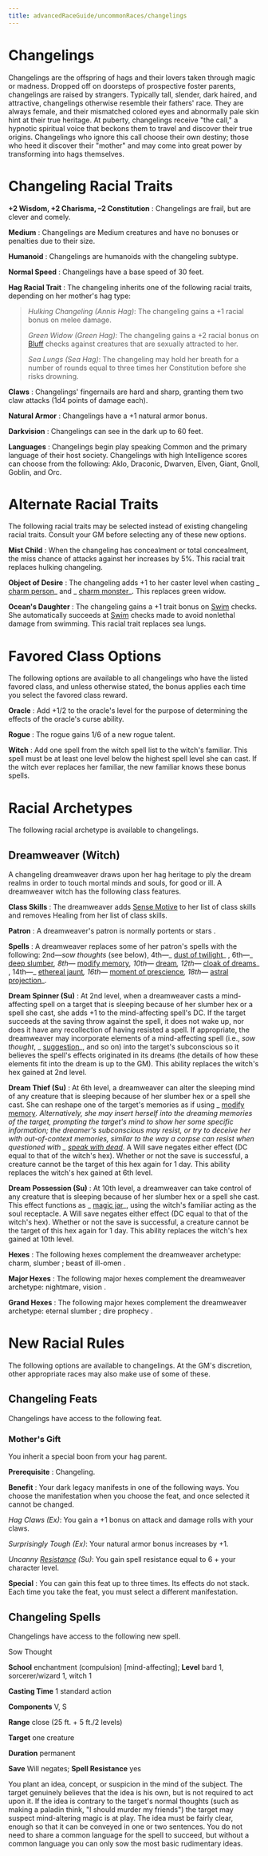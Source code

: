 ```yaml
---
title: advancedRaceGuide/uncommonRaces/changelings
---
```

# Changelings

Changelings are the offspring of hags and their lovers taken through magic or madness. Dropped off on doorsteps of prospective foster parents, changelings are raised by strangers. Typically tall, slender, dark haired, and attractive, changelings otherwise resemble their fathers' race. They are always female, and their mismatched colored eyes and abnormally pale skin hint at their true heritage. At puberty, changelings receive "the call," a hypnotic spiritual voice that beckons them to travel and discover their true origins. Changelings who ignore this call choose their own destiny; those who heed it discover their "mother" and may come into great power by transforming into hags themselves.

# Changeling Racial Traits

**+2 Wisdom, +2 Charisma, –2 Constitution** : Changelings are frail, but are clever and comely.

**Medium** : Changelings are Medium creatures and have no bonuses or penalties due to their size.

**Humanoid** : Changelings are humanoids with the changeling subtype.

**Normal Speed** : Changelings have a base speed of 30 feet.

**Hag Racial Trait** : The changeling inherits one of the following racial traits, depending on her mother's hag type:

> _Hulking Changeling (Annis Hag)_: The changeling gains a +1 racial bonus on melee damage.
> 
> _Green Widow (Green Hag)_: The changeling gains a +2 racial bonus on [Bluff](skills/bluff.md#_bluff) checks against creatures that are sexually attracted to her.
> 
> _Sea Lungs (Sea Hag)_: The changeling may hold her breath for a number of rounds equal to three times her Constitution before she risks drowning.

**Claws** : Changelings' fingernails are hard and sharp, granting them two claw attacks (1d4 points of damage each).

**Natural Armor** : Changelings have a +1 natural armor bonus.

**Darkvision** : Changelings can see in the dark up to 60 feet.

**Languages** : Changelings begin play speaking Common and the primary language of their host society. Changelings with high Intelligence scores can choose from the following: Aklo, Draconic, Dwarven, Elven, Giant, Gnoll, Goblin, and Orc.

# Alternate Racial Traits

The following racial traits may be selected instead of existing changeling racial traits. Consult your GM before selecting any of these new options.

**Mist Child** : When the changeling has concealment or total concealment, the miss chance of attacks against her increases by 5%. This racial trait replaces hulking changeling.

**Object of Desire** : The changeling adds +1 to her caster level when casting _ [charm person](spells/charmPerson.md#_charm-person)_ and _ [charm monster](spells/charmMonster.md#_charm-monster)_. This replaces green widow.

**Ocean's Daughter** : The changeling gains a +1 trait bonus on [Swim](skills/swim.md#_swim) checks. She automatically succeeds at [Swim](skills/swim.md#_swim) checks made to avoid nonlethal damage from swimming. This racial trait replaces sea lungs.

# Favored Class Options

The following options are available to all changelings who have the listed favored class, and unless otherwise stated, the bonus applies each time you select the favored class reward.

**Oracle** : Add +1/2 to the oracle's level for the purpose of determining the effects of the oracle's curse ability.

**Rogue** : The rogue gains 1/6 of a new rogue talent.

**Witch** : Add one spell from the witch spell list to the witch's familiar. This spell must be at least one level below the highest spell level she can cast. If the witch ever replaces her familiar, the new familiar knows these bonus spells.

# Racial Archetypes

The following racial archetype is available to changelings.

## Dreamweaver (Witch)

A changeling dreamweaver draws upon her hag heritage to ply the dream realms in order to touch mortal minds and souls, for good or ill. A dreamweaver witch has the following class features.

**Class Skills** : The dreamweaver adds [Sense Motive](skills/senseMotive.md#_sense-motive) to her list of class skills and removes Healing from her list of class skills.

**Patron** : A dreamweaver's patron is normally portents or stars .

**Spells** : A dreamweaver replaces some of her patron's spells with the following: 2nd—_sow thoughts_ (see below), 4th—_ [dust of twilight](advanced/spells/dustOfTwilight.md#_dust-of-twilight)_ , 6th—_ [deep slumber](spells/deepSlumber.md#_deep-slumber)_, 8th—_ [modify memory](spells/modifyMemory.md#_modify-memory)_, 10th—_ [dream](spells/dream.md#_dream)_, 12th—_ [cloak of dreams](advanced/spells/cloakOfDreams.md#_cloak-of-dreams)_ , 14th—_ [ethereal jaunt](spells/etherealJaunt.md#_ethereal-jaunt)_, 16th—_ [moment of prescience](spells/momentOfPrescience.md#_moment-of-prescience)_, 18th—_ [astral projection](spells/astralProjection.md#_astral-projection)_.

**Dream Spinner (Su)** : At 2nd level, when a dreamweaver casts a mind-affecting spell on a target that is sleeping because of her slumber hex or a spell she cast, she adds +1 to the mind-affecting spell's DC. If the target succeeds at the saving throw against the spell, it does not wake up, nor does it have any recollection of having resisted a spell. If appropriate, the dreamweaver may incorporate elements of a mind-affecting spell (i.e., _sow thought_, _ [suggestion](spells/suggestion.md#_suggestion)_, and so on) into the target's subconscious so it believes the spell's effects originated in its dreams (the details of how these elements fit into the dream is up to the GM). This ability replaces the witch's hex gained at 2nd level.

**Dream Thief (Su)** : At 6th level, a dreamweaver can alter the sleeping mind of any creature that is sleeping because of her slumber hex or a spell she cast. She can reshape one of the target's memories as if using _ [modify memory](spells/modifyMemory.md#_modify-memory)_. Alternatively, she may insert herself into the dreaming memories of the target, prompting the target's mind to show her some specific information; the dreamer's subconscious may resist, or try to deceive her with out-of-context memories, similar to the way a corpse can resist when questioned with _ [speak with dead](spells/speakWithDead.md#_speak-with-dead)_. A Will save negates either effect (DC equal to that of the witch's hex). Whether or not the save is successful, a creature cannot be the target of this hex again for 1 day. This ability replaces the witch's hex gained at 6th level.

**Dream Possession (Su)** : At 10th level, a dreamweaver can take control of any creature that is sleeping because of her slumber hex or a spell she cast. This effect functions as _ [magic jar](spells/magicJar.md#_magic-jar)_, using the witch's familiar acting as the soul receptacle. A Will save negates either effect (DC equal to that of the witch's hex). Whether or not the save is successful, a creature cannot be the target of this hex again for 1 day. This ability replaces the witch's hex gained at 10th level.

**Hexes** : The following hexes complement the dreamweaver archetype: charm, slumber ; beast of ill-omen .

**Major Hexes** : The following major hexes complement the dreamweaver archetype: nightmare, vision .

**Grand Hexes** : The following major hexes complement the dreamweaver archetype: eternal slumber ; dire prophecy .

# New Racial Rules

The following options are available to changelings. At the GM's discretion, other appropriate races may also make use of some of these.

## Changeling Feats

Changelings have access to the following feat.

### Mother's Gift

You inherit a special boon from your hag parent.

**Prerequisite** : Changeling.

**Benefit** : Your dark legacy manifests in one of the following ways. You choose the manifestation when you choose the feat, and once selected it cannot be changed.

_Hag Claws (Ex)_: You gain a +1 bonus on attack and damage rolls with your claws.

_Surprisingly Tough (Ex)_: Your natural armor bonus increases by +1.

_Uncanny [Resistance](spells/resistance.md#_resistance) (Su)_: You gain spell resistance equal to 6 + your character level.

**Special** : You can gain this feat up to three times. Its effects do not stack. Each time you take the feat, you must select a different manifestation.

## Changeling Spells

Changelings have access to the following new spell.

Sow Thought

**School** enchantment (compulsion) [mind-affecting]; **Level** bard 1, sorcerer/wizard 1, witch 1

**Casting Time** 1 standard action

**Components** V, S

**Range** close (25 ft. + 5 ft./2 levels)

**Target** one creature

**Duration** permanent

**Save** Will negates; **Spell Resistance** yes

You plant an idea, concept, or suspicion in the mind of the subject. The target genuinely believes that the idea is his own, but is not required to act upon it. If the idea is contrary to the target's normal thoughts (such as making a paladin think, "I should murder my friends") the target may suspect mind-altering magic is at play. The idea must be fairly clear, enough so that it can be conveyed in one or two sentences. You do not need to share a common language for the spell to succeed, but without a common language you can only sow the most basic rudimentary ideas.

